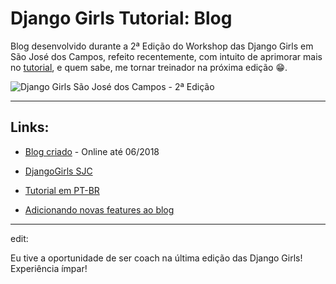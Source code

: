 # Django Girls Tutorial: Blog

Blog desenvolvido durante a 2ª Edição do Workshop das Django Girls em São José dos Campos, refeito recentemente, com intuito de aprimorar mais no [tutorial](https://tutorial.djangogirls.org/en/), e quem sabe, me tornar treinador na próxima edição 😁.

![Django Girls São José dos Campos - 2ª Edição](https://scontent.fsjk1-1.fna.fbcdn.net/v/t31.0-8/18768233_1877402545871276_4069842665809576445_o.jpg?oh=435ca37e71a39c2837e0202319b5caa3&oe=5B3BBE2B)

___

## Links:

* [Blog criado](http://vedderlino.pythonanywhere.com/) - Online até 06/2018

* [DjangoGirls SJC](https://djangogirls.org/saojosedoscampos/)

* [Tutorial em PT-BR](https://tutorial.djangogirls.org/pt/)

* [Adicionando novas features ao blog](https://djangogirls.gitbooks.io/django-girls-tutorial-extensions/content/en/)

___

edit:

Eu tive a oportunidade de ser coach na última edição das Django Girls! Experiência ímpar! 
